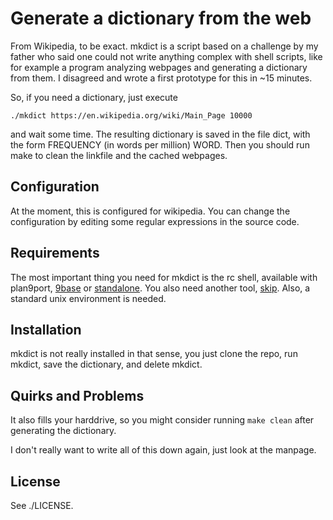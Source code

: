 Generate a dictionary from the web
==================================

From Wikipedia, to be exact.  mkdict is a script based on a challenge
by my father who said one could not write anything complex with shell
scripts, like for example a program analyzing webpages and generating a
dictionary from them. I disagreed and wrote a first prototype for this
in \~15 minutes.

So, if you need a dictionary, just execute

	./mkdict https://en.wikipedia.org/wiki/Main_Page 10000

and wait some time. The resulting dictionary is saved in
the file dict, with the form
FREQUENCY (in words per million) WORD.
Then you should run make to clean the linkfile and the cached
webpages.

Configuration
-------------

At the moment, this is configured for wikipedia.
You can change the configuration by editing some
regular expressions in the source code.

Requirements
------------

The most important thing you need for
mkdict is the rc shell, available with plan9port,
[9base](http://tools.suckless.org/9base) or
[standalone](https://www.github.com/rakitzis/rc).
You also need another tool,
[skip](https://www.github.com/pranomostro/skip).
Also, a standard unix environment is needed.

Installation
------------

mkdict is not really installed in that sense, you just
clone the repo, run mkdict, save the dictionary, and
delete mkdict.

Quirks and Problems
-------------------

It also fills your harddrive, so you might consider running
`make clean` after generating the dictionary.

I don't really want to write all of this down again,
just look at the manpage.

License
-------

See ./LICENSE.
